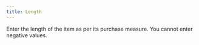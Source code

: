 ```yaml
---
title: Length
---
```



Enter the length of the item as per its purchase measure. You cannot enter negative values.
